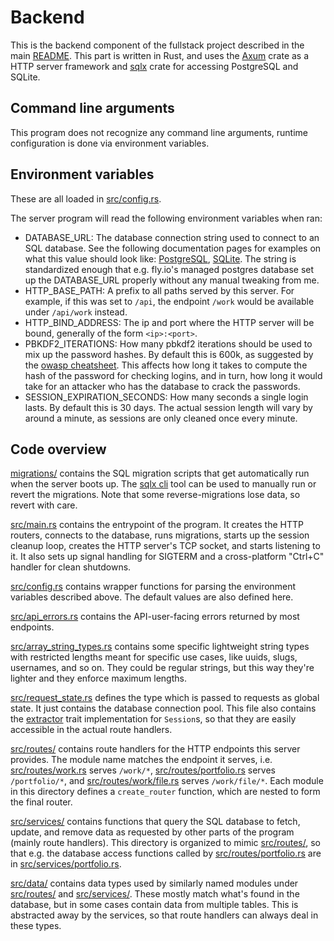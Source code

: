 # Backend

This is the backend component of the fullstack project described in the main
[README](../README.md). This part is written in Rust, and uses the
[Axum](https://docs.rs/axum) crate as a HTTP server framework and
[sqlx](https://docs.rs/sqlx) crate for accessing PostgreSQL and SQLite.

## Command line arguments

This program does not recognize any command line arguments, runtime
configuration is done via environment variables.

## Environment variables

These are all loaded in [src/config.rs](src/config.rs).

The server program will read the following environment variables when ran:
- DATABASE_URL: The database connection string used to connect to an SQL
  database. See the following documentation pages for examples on what this
  value should look like:
  [PostgreSQL](https://docs.rs/sqlx/latest/sqlx/postgres/struct.PgConnectOptions.html),
  [SQLite](https://docs.rs/sqlx/latest/sqlx/sqlite/struct.SqliteConnectOptions.html).
  The string is standardized enough that e.g. fly.io's managed postgres database
  set up the DATABASE_URL properly without any manual tweaking from me.
- HTTP_BASE_PATH: A prefix to all paths served by this server. For example, if
  this was set to `/api`, the endpoint `/work` would be available under
  `/api/work` instead.
- HTTP_BIND_ADDRESS: The ip and port where the HTTP server will be bound,
  generally of the form `<ip>:<port>`.
- PBKDF2_ITERATIONS: How many pbkdf2 iterations should be used to mix up the
  password hashes. By default this is 600k, as suggested by the [owasp
  cheatsheet](https://cheatsheetseries.owasp.org/cheatsheets/Password_Storage_Cheat_Sheet.html#pbkdf2).
  This affects how long it takes to compute the hash of the password for
  checking logins, and in turn, how long it would take for an attacker who has
  the database to crack the passwords.
- SESSION_EXPIRATION_SECONDS: How many seconds a single login lasts. By default
  this is 30 days. The actual session length will vary by around a minute, as
  sessions are only cleaned once every minute.

## Code overview

[migrations/](migrations/) contains the SQL migration scripts that get
automatically run when the server boots up. The [sqlx
cli](https://github.com/launchbadge/sqlx/tree/main/sqlx-cli) tool can be used
to manually run or revert the migrations. Note that some reverse-migrations
lose data, so revert with care.

[src/main.rs](src/main.rs) contains the entrypoint of the program. It creates
the HTTP routers, connects to the database, runs migrations, starts up the
session cleanup loop, creates the HTTP server's TCP socket, and starts listening
to it. It also sets up signal handling for SIGTERM and a cross-platform "Ctrl+C"
handler for clean shutdowns.

[src/config.rs](src/config.rs) contains wrapper functions for parsing the
environment variables described above. The default values are also defined here.

[src/api_errors.rs](src/api_errors.rs) contains the API-user-facing errors
returned by most endpoints.

[src/array_string_types.rs](src/array_string_types.rs) contains some specific
lightweight string types with restricted lengths meant for specific use cases,
like uuids, slugs, usernames, and so on. They could be regular strings, but this
way they're lighter and they enforce maximum lengths.

[src/request_state.rs](src/request_state.rs) defines the type which is passed to
requests as global state. It just contains the database connection pool. This
file also contains the
[extractor](https://docs.rs/axum/0.7.5/axum/extract/index.html#intro) trait
implementation for `Session`s, so that they are easily accessible in the actual
route handlers.

[src/routes/](src/routes/) contains route handlers for the HTTP endpoints this
server provides. The module name matches the endpoint it serves, i.e.
[src/routes/work.rs](src/routes/work.rs) serves `/work/*`,
[src/routes/portfolio.rs](src/routes/portfolio.rs) serves `/portfolio/*`, and
[src/routes/work/file.rs](src/routes/work/file.rs) serves `/work/file/*`. Each
module in this directory defines a `create_router` function, which are nested to
form the final router.

[src/services/](src/services/) contains functions that query the SQL database to
fetch, update, and remove data as requested by other parts of the program (mainly
route handlers). This directory is organized to mimic
[src/routes/](src/routes/), so that e.g. the database access functions called by
[src/routes/portfolio.rs](src/routes/portfolio.rs) are in
[src/services/portfolio.rs](src/services/portfolio.rs).

[src/data/](src/data/) contains data types used by similarly named modules under
[src/routes/](src/routes/) and [src/services/](src/services/). These mostly
match what's found in the database, but in some cases contain data from multiple
tables. This is abstracted away by the services, so that route handlers can
always deal in these types.
